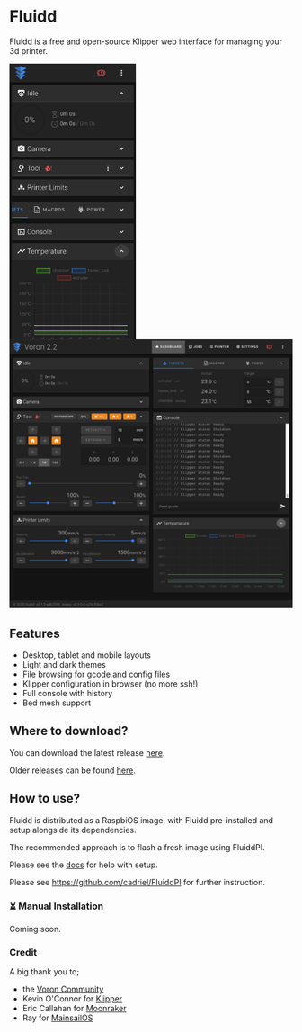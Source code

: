 # Fluidd
Fluidd is a free and open-source Klipper web interface for managing your 3d printer.

<img align="left" width="225" src="https://raw.githubusercontent.com/cadriel/fluidd/develop/.github/images/ReadyMobile.png">
<img width="550" src="https://raw.githubusercontent.com/cadriel/fluidd/develop/.github/images/Ready.png">

## Features
- Desktop, tablet and mobile layouts
- Light and dark themes
- File browsing for gcode and config files
- Klipper configuration in browser (no more ssh!)
- Full console with history
- Bed mesh support

## Where to download?
You can download the latest release [here](https://github.com/cadriel/fluidd/releases/latest).

Older releases can be found [here](https://github.com/cadriel/fluidd/releases).


## How to use?
Fluidd is distributed as a RaspbiOS image, with Fluidd pre-installed and setup alongside its dependencies.

The recommended approach is to flash a fresh image using FluiddPI.

Please see the [docs](/docs/README.md) for help with setup.

Please see https://github.com/cadriel/FluiddPI for further instruction.

### ⏳ Manual Installation
Coming soon.

### Credit
A big thank you to;
- the [Voron Community](http://vorondesign.com/)
- Kevin O'Connor for [Klipper](https://github.com/KevinOConnor/klipper)
- Eric Callahan for [Moonraker](https://github.com/Arksine/moonraker)
- Ray for [MainsailOS](https://github.com/raymondh2/MainsailOS)
